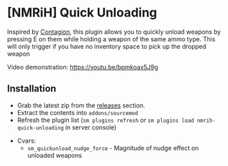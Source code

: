 # [NMRiH] Quick Unloading
Inspired by [Contagion](https://steamcommunity.com/app/238430), this plugin allows you to quickly unload weapons by pressing E on them while holding a weapon of the same ammo type. This will only trigger if you have no inventory space to pick up the dropped weapon

Video demonstration: https://youtu.be/bpmkoax5J9g

## Installation
- Grab the latest zip from the [releases](https://github.com/dysphie/nmrih-quick-unloading/releases) section.
- Extract the contents into `addons/sourcemod`
- Refresh the plugin list (`sm plugins refresh` or `sm plugins load nmrih-quick-unloading` in server console)

* Cvars:
  * `sm_quickunload_nudge_force` - Magnitude of nudge effect on unloaded weapons
 
 

